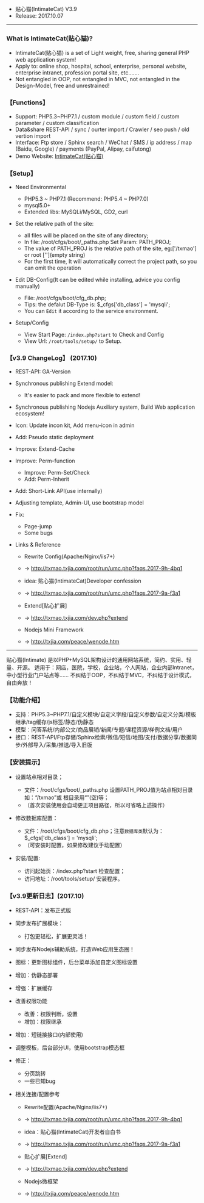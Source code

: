 
* 贴心猫(IntimateCat) V3.9
* Release: 2017.10.07

--- --- --- --- --- --- --- --- --- 


### What is IntimateCat(贴心猫)?

* IntimateCat(贴心猫) is a set of Light weight, free, sharing general PHP web application system!
* Apply to: online shop, hospital, school, enterprise, personal website, enterprise intranet, profession portal site, etc.......
* Not entangled in OOP, not entangled in MVC, not entangled in the Design-Model, free and unrestrained!


### 【Functions】

* Support: PHP5.3~PHP7.1 / custom module / custom field / custom parameter / custom classification
* Data&share REST-API / sync / ourter import / Crawler / seo push / old vertion import
* Interface: Ftp store / Sphinx search / WeChat / SMS / ip address / map (Baidu, Google) / payments (PayPal, Alipay, caifutong)
* Demo Website: [IntimateCat(贴心猫)](http://txmao.txjia.com/)


### 【Setup】

* Need Environmental
  - PHP5.3 ~ PHP7.1 (Recommend: PHP5.4 ~ PHP7.0)
  - mysql5.0+
  - Extended libs: MySQLi/MySQL, GD2, curl

* Set the relative path of the site: 
  - all files will be placed on the site of any directory; 
  - In file: /root/cfgs/boot/_paths.php Set Param: PATH_PROJ; 
  - The value of PATH_PROJ is the relative path of the site, eg:['/txmao'] or root [''](empty string)
  - For the first time, It will automatically correct the project path, so you can omit the operation

* Edit DB-Config(It can be edited while installing, advice you config manually) 
  - File: /root/cfgs/boot/cfg_db.php; 
  - Tips: the defalut DB-Type is: $_cfgs['db_class'] = 'mysqli'; 
  - You can `Edit` it according to the service environment.

* Setup/Config 
  - View Start Page: `/index.php?start` to Check and Config
  - View Url: `/root/tools/setup/` to Setup.


### 【v3.9 ChangeLog】 (2017.10)

* REST-API: GA-Version

* Synchronous publishing Extend model:
  - It's easier to pack and more flexible to extend!

* Synchronous publishing Nodejs Auxiliary system, Build Web application ecosystem!

* Icon: Update incon kit, Add menu-icon in admin

* Add: Pseudo static deployment

* Improve: Extend-Cache

* Improve: Perm-function
  - Improve: Perm-Set/Check
  - Add: Perm-Inherit

* Add: Short-Link API(use internally)

* Adjusting template, Admin-UI, use bootstrap model

* Fix: 
  - Page-jump
  - Some bugs

* Links & Reference

  - Rewrite Config(Apache/Nginx/iis7+)  
  - -> http://txmao.txjia.com/root/run/umc.php?faqs.2017-9h-4bq1

  - idea: 贴心猫(IntimateCat)Developer confession  
  - -> http://txmao.txjia.com/root/run/umc.php?faqs.2017-9a-f3a1

  - Extend[贴心扩展]  
  - -> http://txmao.txjia.com/dev.php?extend

  - Nodejs Mini Framework  
  - -> http://txjia.com/peace/wenode.htm

--- --- --- --- --- --- --- --- --- 

贴心猫(Intimate) 是以PHP+MySQL架构设计的通用网站系统，简约、实用、轻量、开源。
适用于：网店，医院，学校，企业站，个人网站，企业内部Intranet，中小型行业门户站点等……
不纠结于OOP，不纠结于MVC，不纠结于设计模式，自由奔放！


### 【功能介绍】

* 支持：PHP5.3~PHP7.1/自定义模块/自定义字段/自定义参数/自定义分类/模板继承/tag缓存/js标签/静态/伪静态
* 模型：问答系统/内部公文/商品展销/新闻/专题/课程资源/样例文档/用户
* 接口：REST-API/Ftp存储/Sphinx检索/微信/短信/地图/支付/数据分享/数据同步/外部导入/采集/推送/导入旧版


### 【安装提示】

* 设置站点相对目录；
  - 文件：/root/cfgs/boot/_paths.php 设置PATH_PROJ值为站点相对目录如：“/txmao”或 根目录用“”(空)等；
  - （首次安装使用会自动更正项目路径，所以可省略上述操作）

* 修改数据库配置：
  - 文件：/root/cfgs/boot/cfg_db.php；注意`数据库类`默认为：$_cfgs['db_class'] = 'mysqli';
  - （可安装时配置，如果修改建议手动配置）

* 安装/配置: 
  - 访问起始页：/index.php?start 检查配置；
  - 访问地址：/root/tools/setup/ 安装程序。


### 【v3.9更新日志】(2017.10)

* REST-API：发布正式版

* 同步发布扩展模块：
  - 打包更轻松，扩展更灵活！

* 同步发布Nodejs辅助系统，打造Web应用生态圈！

* 图标：更新图标组件，后台菜单添加自定义图标设置

* 增加：伪静态部署

* 增强：扩展缓存

* 改善权限功能
  - 改善：权限判断，设置
  - 增加：权限继承

* 增加：短链接接口(内部使用)

* 调整模板，后台部分UI，使用bootstrap模态框

* 修正：
  - 分页跳转
  - 一些已知bug

* 相关连接/配置参考

  - Rewrite配置(Apache/Nginx/iis7+)  
  - -> http://txmao.txjia.com/root/run/umc.php?faqs.2017-9h-4bq1

  - idea：贴心猫(IntimateCat)开发者自白书  
  - -> http://txmao.txjia.com/root/run/umc.php?faqs.2017-9a-f3a1

  - 贴心扩展[Extend]  
  - -> http://txmao.txjia.com/dev.php?extend

  - Nodejs微框架  
  - -> http://txjia.com/peace/wenode.htm
